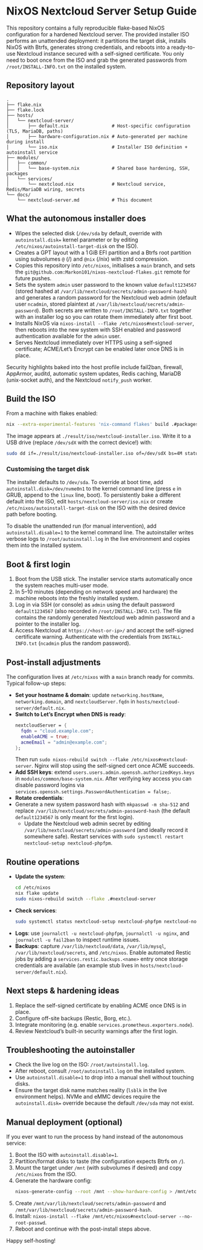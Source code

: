 # NixOS Nextcloud Server Setup Guide

This repository contains a fully reproducible flake-based NixOS configuration for a hardened Nextcloud server.  The provided installer ISO performs an unattended deployment: it partitions the target disk, installs NixOS with Btrfs, generates strong credentials, and reboots into a ready-to-use Nextcloud instance secured with a self-signed certificate.  You only need to boot once from the ISO and grab the generated passwords from `/root/INSTALL-INFO.txt` on the installed system.

## Repository layout

```
.
├── flake.nix
├── flake.lock
├── hosts/
│   └── nextcloud-server/
│       ├── default.nix                # Host-specific configuration (TLS, MariaDB, paths)
│       ├── hardware-configuration.nix # Auto-generated per machine during install
│       └── iso.nix                    # Installer ISO definition + autoinstall service
├── modules/
│   ├── common/
│   │   └── base-system.nix            # Shared base hardening, SSH, packages
│   └── services/
│       └── nextcloud.nix              # Nextcloud service, Redis/MariaDB wiring, secrets
└── docs/
    └── nextcloud-server.md            # This document
```

## What the autonomous installer does

- Wipes the selected disk (`/dev/sda` by default, override with `autoinstall.disk=` kernel parameter or by editing `/etc/nixos/autoinstall-target-disk` on the ISO).
- Creates a GPT layout with a 1 GiB EFI partition and a Btrfs root partition using subvolumes `@` (/) and `@nix` (/nix) with zstd compression.
- Copies this repository into `/etc/nixos`, initialises a `main` branch, and sets the `git@github.com:Markon101/nixos-nextcloud-flakes.git` remote for future pushes.
- Sets the system `admin` user password to the known value `default1234567` (stored hashed at `/var/lib/nextcloud/secrets/admin-password-hash`) and generates a random password for the Nextcloud web admin (default user `ncadmin`, stored plaintext at `/var/lib/nextcloud/secrets/admin-password`).  Both secrets are written to `/root/INSTALL-INFO.txt` together with an installer log so you can rotate them immediately after first boot.
- Installs NixOS via `nixos-install --flake /etc/nixos#nextcloud-server`, then reboots into the new system with SSH enabled and password authentication available for the `admin` user.
- Serves Nextcloud immediately over HTTPS using a self-signed certificate; ACME/Let’s Encrypt can be enabled later once DNS is in place.

Security highlights baked into the host profile include fail2ban, firewall, AppArmor, auditd, automatic system updates, Redis caching, MariaDB (unix-socket auth), and the Nextcloud `notify_push` worker.

## Build the ISO

From a machine with flakes enabled:

```sh
nix --extra-experimental-features 'nix-command flakes' build .#packages.x86_64-linux.nextcloud-installer-iso
```

The image appears at `./result/iso/nextcloud-installer.iso`.  Write it to a USB drive (replace `/dev/sdX` with the correct device!) with:

```sh
sudo dd if=./result/iso/nextcloud-installer.iso of=/dev/sdX bs=4M status=progress conv=fsync
```

### Customising the target disk

The installer defaults to `/dev/sda`.  To override at boot time, add `autoinstall.disk=/dev/nvme0n1` to the kernel command line (press `e` in GRUB, append to the `linux` line, boot).  To persistently bake a different default into the ISO, edit `hosts/nextcloud-server/iso.nix` or create `/etc/nixos/autoinstall-target-disk` on the ISO with the desired device path before booting.

To disable the unattended run (for manual intervention), add `autoinstall.disable=1` to the kernel command line.  The autoinstaller writes verbose logs to `/root/autoinstall.log` in the live environment and copies them into the installed system.

## Boot & first login

1. Boot from the USB stick.  The installer service starts automatically once the system reaches multi-user mode.
2. In 5–10 minutes (depending on network speed and hardware) the machine reboots into the freshly installed system.
3. Log in via SSH (or console) as `admin` using the default password `default1234567` (also recorded in `/root/INSTALL-INFO.txt`).  The file contains the randomly generated Nextcloud web admin password and a pointer to the installer log.
4. Access Nextcloud at `https://<host-or-ip>/` and accept the self-signed certificate warning.  Authenticate with the credentials from `INSTALL-INFO.txt` (`ncadmin` plus the random password).

## Post-install adjustments

The configuration lives at `/etc/nixos` with a `main` branch ready for commits.  Typical follow-up steps:

- **Set your hostname & domain**: update `networking.hostName`, `networking.domain`, and `nextcloudServer.fqdn` in `hosts/nextcloud-server/default.nix`.
- **Switch to Let’s Encrypt when DNS is ready**:
  ```nix
  nextcloudServer = {
    fqdn = "cloud.example.com";
    enableACME = true;
    acmeEmail = "admin@example.com";
  };
  ```
  Then run `sudo nixos-rebuild switch --flake /etc/nixos#nextcloud-server`.  Nginx will stop using the self-signed cert once ACME succeeds.
- **Add SSH keys**: extend `users.users.admin.openssh.authorizedKeys.keys` in `modules/common/base-system.nix`.  After verifying key access you can disable password logins via `services.openssh.settings.PasswordAuthentication = false;`.
- **Rotate credentials**:
- Generate a new system password hash with `mkpasswd -m sha-512` and replace `/var/lib/nextcloud/secrets/admin-password-hash` (the default `default1234567` is only meant for the first login).
  - Update the Nextcloud web admin secret by editing `/var/lib/nextcloud/secrets/admin-password` (and ideally record it somewhere safe).
  Restart services with `sudo systemctl restart nextcloud-setup nextcloud-phpfpm`.

## Routine operations

- **Update the system**:
  ```sh
  cd /etc/nixos
  nix flake update
  sudo nixos-rebuild switch --flake .#nextcloud-server
  ```
- **Check services**:
  ```sh
  sudo systemctl status nextcloud-setup nextcloud-phpfpm nextcloud-notify_push mariadb redis-nextcloud
  ```
- **Logs**: use `journalctl -u nextcloud-phpfpm`, `journalctl -u nginx`, and `journalctl -u fail2ban` to inspect runtime issues.
- **Backups**: capture `/var/lib/nextcloud/data`, `/var/lib/mysql`, `/var/lib/nextcloud/secrets`, and `/etc/nixos`.  Enable automated Restic jobs by adding a `services.restic.backups.<name>` entry once storage credentials are available (an example stub lives in `hosts/nextcloud-server/default.nix`).

## Next steps & hardening ideas

1. Replace the self-signed certificate by enabling ACME once DNS is in place.
2. Configure off-site backups (Restic, Borg, etc.).
3. Integrate monitoring (e.g. enable `services.prometheus.exporters.node`).
4. Review Nextcloud’s built-in security warnings after the first login.

## Troubleshooting the autoinstaller

- Check the live log on the ISO: `/root/autoinstall.log`.
- After reboot, consult `/root/autoinstall.log` on the installed system.
- Use `autoinstall.disable=1` to drop into a manual shell without touching disks.
- Ensure the target disk name matches reality (`lsblk` in the live environment helps).  NVMe and eMMC devices require the `autoinstall.disk=` override because the default `/dev/sda` may not exist.

## Manual deployment (optional)

If you ever want to run the process by hand instead of the autonomous service:

1. Boot the ISO with `autoinstall.disable=1`.
2. Partition/format disks to taste (the configuration expects Btrfs on `/`).
3. Mount the target under `/mnt` (with subvolumes if desired) and copy `/etc/nixos` from the ISO.
4. Generate the hardware config:
   ```sh
   nixos-generate-config --root /mnt --show-hardware-config > /mnt/etc/nixos/hosts/nextcloud-server/hardware-configuration.nix
   ```
5. Create `/mnt/var/lib/nextcloud/secrets/admin-password` and `/mnt/var/lib/nextcloud/secrets/admin-password-hash`.
6. Install: `nixos-install --flake /mnt/etc/nixos#nextcloud-server --no-root-passwd`.
7. Reboot and continue with the post-install steps above.

Happy self-hosting!
